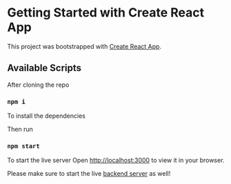 # Getting Started with Create React App

This project was bootstrapped with [Create React App](https://github.com/facebook/create-react-app).

## Available Scripts

After cloning the repo
### `npm i`
To install the dependencies

Then run
### `npm start`
To start the live server
Open [http://localhost:3000](http://localhost:3000) to view it in your browser.

Please make sure to start the live [backend server](https://github.com/MahmoudBakr23/Rates-Task-Rails-API) as well!
